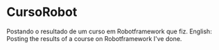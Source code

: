 # CursoRobot
Postando o resultado de um curso em Robotframework que fiz.
English: Posting the results of a course on Robotframework I've done.
